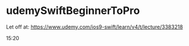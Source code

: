 # udemySwiftBeginnerToPro

Let off at:
https://www.udemy.com/ios9-swift/learn/v4/t/lecture/3383218

15:20









